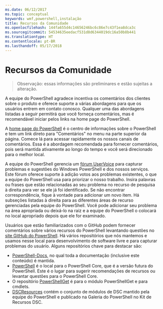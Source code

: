 ```yaml
---
ms.date: 06/12/2017
ms.topic: conceptual
keywords: wmf,powershell,instalação
title: Recursos da Comunidade
ms.openlocfilehash: 144fa655d4c14656246bc6c86e7c43f1ea8dca3c
ms.sourcegitcommit: 54534635eedacf531d8d6344019dc16a50b8b441
ms.translationtype: HT
ms.contentlocale: pt-BR
ms.lasthandoff: 05/17/2018
---
```

# <a name="community-resources"></a>Recursos da Comunidade #
> Observação: essas informações são preliminares e estão sujeitas a alteração.

A equipe do PowerShell agradece incentiva os comentários dos clientes sobre o produto e oferece suporte a várias abordagens para que os usuários entrem em contato conosco.
Qualquer uma das abordagens listadas a seguir permitirá que você forneça comentários, mas é recomendável iniciar pelos links na home page do PowerShell.

A [home page do PowerShell](https://microsoft.com/powershell) é o centro de informações sobre o PowerShell e tem um link direto para "Comentários" no menu na parte superior da página.
Comece lá para acessar rapidamente os nossos canais de comentários.
Essa é a abordagem recomendada para fornecer comentários, pois será mantida ativamente ao longo do tempo e você será direcionado para o melhor local.

A equipe do PowerShell gerencia um [fórum UserVoice](https://windowsserver.uservoice.com/forums/301869-powershell/) para capturar problemas e sugestões do Windows PowerShell e dos nossos serviços.
Este fórum oferece suporte à adição votos aos problemas existentes, o que a equipe do PowerShell usa para priorizar o nosso trabalho.
Insira palavras ou frases que estão relacionadas ao seu problema no recurso de pesquisa à direita para ver se ele já foi identificado.
Se não encontrar correspondência, fique à vontade para adicionar um novo item.
Há subseções listadas à direita para as diferentes áreas de recurso gerenciadas pela equipe do PowerShell.
Você pode adicionar seu problema na área apropriada ou deixá-lo na raiz e a equipe do PowerShell o colocará no local apropriado depois que ele for examinado.

Usuários que estão familiarizados com o GitHub podem fornecer comentários sobre vários recursos do PowerShell levantando questões no [site GitHub do PowerShell](https://github.com/powershell).
Há vários repositórios que nós mantemos e usamos nesse local para desenvolvimento de software livre e para capturar problemas do usuário.
Alguns repositórios chave para destacar são:

* [PowerShell-Docs](https://github.com/PowerShell/powershell-docs), no qual toda a documentação (inclusive este conteúdo) é mantida.
* [PowerShell](https://github.com/PowerShell/powershell) é o local para o PowerShell Core, que é a versão futura do PowerShell.
Este é o lugar para sugerir recomendações de recursos ou levantar questões para o PowerShell Core.
* O repositório [PowerShellGet](https://github.com/PowerShell/powershellget) é para o módulo PowerShellGet e para cmdlets.
* [DSCResources](https://github.com/PowerShell/DscResources) contém o conjunto de módulos de DSC mantido pela equipe do PowerShell e publicado na Galeria do PowerShell no Kit de Recursos DSC.
